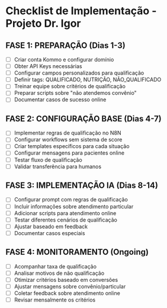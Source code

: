 # Checklist de Implementação - Projeto Dr. Igor

## FASE 1: PREPARAÇÃO (Dias 1-3)
- [ ] Criar conta Kommo e configurar domínio
- [ ] Obter API Keys necessárias
- [ ] Configurar campos personalizados para qualificação
- [ ] Definir tags: QUALIFICADO, NUTRIÇÃO, NÃO_QUALIFICADO
- [ ] Treinar equipe sobre critérios de qualificação
- [ ] Preparar scripts sobre "não atendemos convênio"
- [ ] Documentar casos de sucesso online

## FASE 2: CONFIGURAÇÃO BASE (Dias 4-7)
- [ ] Implementar regras de qualificação no N8N
- [ ] Configurar workflows sem sistema de score
- [ ] Criar templates específicos para cada situação
- [ ] Configurar mensagens para pacientes online
- [ ] Testar fluxo de qualificação
- [ ] Validar transferência para humanos

## FASE 3: IMPLEMENTAÇÃO IA (Dias 8-14)
- [ ] Configurar prompt com regras de qualificação
- [ ] Incluir informações sobre atendimento particular
- [ ] Adicionar scripts para atendimento online
- [ ] Testar diferentes cenários de qualificação
- [ ] Ajustar baseado em feedback
- [ ] Documentar casos especiais

## FASE 4: MONITORAMENTO (Ongoing)
- [ ] Acompanhar taxa de qualificação
- [ ] Analisar motivos de não qualificação
- [ ] Otimizar critérios baseado em conversões
- [ ] Ajustar mensagens sobre convênio/particular
- [ ] Coletar feedback sobre atendimento online
- [ ] Revisar mensalmente os critérios
